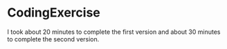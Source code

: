 # CodingExercise

I took about 20 minutes to complete the first version and about 30 minutes to complete the second version. 
